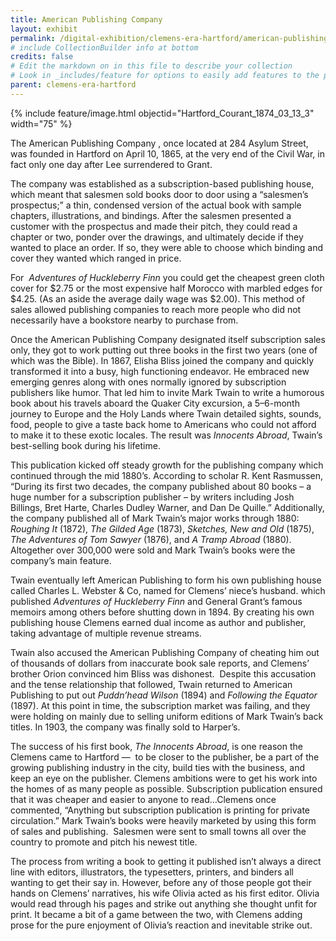 ```yaml
---
title: American Publishing Company
layout: exhibit
permalink: /digital-exhibition/clemens-era-hartford/american-publishing-company.html
# include CollectionBuilder info at bottom
credits: false
# Edit the markdown on in this file to describe your collection
# Look in _includes/feature for options to easily add features to the page
parent: clemens-era-hartford
---
```


{% include feature/image.html objectid="Hartford_Courant_1874_03_13_3" width="75" %}

The American Publishing Company , once located at 284 Asylum Street, was founded in Hartford on April 10, 1865, at the very end of the Civil War, in fact only one day after Lee surrendered to Grant. 

The company was established as a subscription-based publishing house, which meant that salesmen sold books door to door using a “salesmen’s prospectus;” a thin, condensed version of the actual book with sample chapters, illustrations, and bindings. After the salesmen presented a customer with the prospectus and made their pitch, they could read a chapter or two, ponder over the drawings, and ultimately decide if they wanted to place an order. If so, they were able to choose which binding and cover they wanted which ranged in price. 

For  _Adventures of Huckleberry Finn_ you could get the cheapest green cloth cover for $2.75 or the most expensive half Morocco with marbled edges for $4.25. (As an aside the average daily wage was $2.00). This method of sales allowed publishing companies to reach more people who did not necessarily have a bookstore nearby to purchase from. 

Once the American Publishing Company designated itself subscription sales only, they got to work putting out three books in the first two years (one of which was the Bible). In 1867, Elisha Bliss joined the company and quickly transformed it into a busy, high functioning endeavor. He embraced new emerging genres along with ones normally ignored by subscription publishers like humor. That led him to invite Mark Twain to write a humorous book about his travels aboard the Quaker City excursion, a 5–6-month journey to Europe and the Holy Lands where Twain detailed sights, sounds, food, people to give a taste back home to Americans who could not afford to make it to these exotic locales. The result was _Innocents Abroad_, Twain’s best-selling book during his lifetime. 

This publication kicked off steady growth for the publishing company which continued through the mid 1880’s. According to scholar R. Kent Rasmussen, “During its first two decades, the company published about 80 books – a huge number for a subscription publisher – by writers including Josh Billings, Bret Harte, Charles Dudley Warner, and Dan De Quille.” Additionally, the company published all of Mark Twain’s major works through 1880: _Roughing It_ (1872), _The Gilded Age_ (1873), _Sketches, New and Old_ (1875), _The Adventures of Tom Sawyer_ (1876), and _A Tramp Abroad_ (1880). Altogether over 300,000 were sold and Mark Twain’s books were the company’s main feature. 

Twain eventually left American Publishing to form his own publishing house called Charles L. Webster & Co, named for Clemens’ niece’s husband. which published _Adventures of Huckleberry Finn_ and General Grant’s famous memoirs among others before shutting down in 1894. By creating his own publishing house Clemens earned dual income as author and publisher, taking advantage of multiple revenue streams. 

Twain also accused the American Publishing Company of cheating him out of thousands of dollars from inaccurate book sale reports, and Clemens’ brother Orion convinced him Bliss was dishonest.  Despite this accusation and the tense relationship that followed, Twain returned to American Publishing to put out _Puddn’head Wilson_ (1894) and _Following the Equator_ (1897). At this point in time, the subscription market was failing, and they were holding on mainly due to selling uniform editions of Mark Twain’s back titles. In 1903, the company was finally sold to Harper’s. 

The success of his first book, _The Innocents Abroad_, is one reason the Clemens came to Hartford —  to be closer to the publisher, be a part of the growing publishing industry in the city, build ties with the business, and keep an eye on the publisher. Clemens ambitions were to get his work into the homes of as many people as possible. Subscription publication ensured that it was cheaper and easier to anyone to read…Clemens once commented, “Anything but subscription publication is printing for private circulation.” Mark Twain’s books were heavily marketed by using this form of sales and publishing.  Salesmen were sent to small towns all over the country to promote and pitch his newest title.

The process from writing a book to getting it published isn’t always a direct line with editors, illustrators, the typesetters, printers, and binders all wanting to get their say in. However, before any of those people got their hands on Clemens’ narratives, his wife Olivia acted as his first editor. Olivia would read through his pages and strike out anything she thought unfit for print. It became a bit of a game between the two, with Clemens adding prose for the pure enjoyment of Olivia’s reaction and inevitable strike out. 
